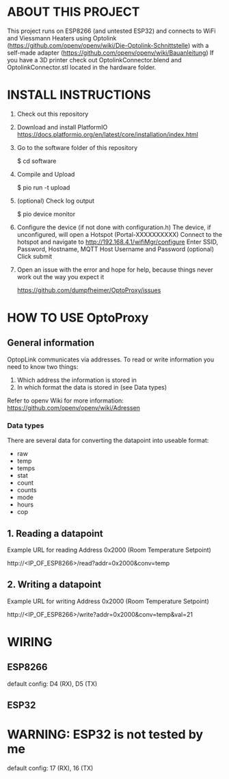 # ABOUT THIS PROJECT

This project runs on ESP8266 (and untested ESP32) and connects to WiFi and Viessmann Heaters using Optolink (https://github.com/openv/openv/wiki/Die-Optolink-Schnittstelle) with a self-made adapter (https://github.com/openv/openv/wiki/Bauanleitung)
If you have a 3D printer check out OptolinkConnector.blend and OptolinkConnector.stl located in the hardware folder.

# INSTALL INSTRUCTIONS

1. Check out this repository
2. Download and install PlatformIO
   https://docs.platformio.org/en/latest/core/installation/index.html
3. Go to the software folder of this repository

   $ cd software

4. Compile and Upload

   $ pio run -t upload

5. (optional) Check log output

   $ pio device monitor

6. Configure the device (if not done with configuration.h)
   The device, if unconfigured, will open a Hotspot (Portal-XXXXXXXXXX)
   Connect to the hotspot and navigate to http://192.168.4.1/wifiMgr/configure
   Enter SSID, Password, Hostname, MQTT Host Username and Password (optional)
   Click submit

7. Open an issue with the error and hope for help, because things never work out the way you expect it

   https://github.com/dumpfheimer/OptoProxy/issues

# HOW TO USE OptoProxy
## General information
OptopLink communicates via addresses. To read or write information you need to know two things:
1. Which address the information is stored in
2. In which format the data is stored in (see Data types)

Refer to openv Wiki for more information: https://github.com/openv/openv/wiki/Adressen

### Data types

There are several data for converting the datapoint into useable format:

- raw
- temp
- temps
- stat
- count
- counts
- mode
- hours
- cop

## 1. Reading a datapoint

Example URL for reading Address 0x2000 (Room Temperature Setpoint)

http://<IP_OF_ESP8266>/read?addr=0x2000&conv=temp

## 2. Writing a datapoint

Example URL for writing Address 0x2000 (Room Temperature Setpoint)

http://<IP_OF_ESP8266>/write?addr=0x2000&conv=temp&val=21

# WIRING
## ESP8266
default config: D4 (RX), D5 (TX)

## ESP32
# WARNING: ESP32 is not tested by me
default config: 17 (RX), 16 (TX)
